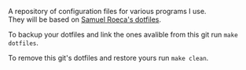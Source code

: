 A repository of configuration files for various programs I use.  
They will be based on [Samuel Roeca's dotfiles](https://github.com/pappasam/dotfiles).

To backup your dotfiles and link the ones avalible from this git run
`make dotfiles`.

To remove this git's dotfiles and restore yours run `make clean`.
